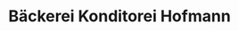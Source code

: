 ---
title: "Bäckerei Konditorei Hofmann"
url: /darmstadt/baeckerei-konditorei-hofmann/
shop: Bäckerei
---
